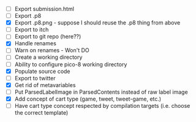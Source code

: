 - [ ] Export submission.html
- [ ] Export .p8
- [X] Export .p8.png - suppose I should reuse the .p8 thing from above
- [ ] Export to itch
- [ ] Export to git repo (here??)
- [X] Handle renames
- [ ] Warn on renames - Won't DO
- [ ] Create a working directory
- [ ] Ability to configure pico-8 working directory
- [X] Populate source code
- [ ] Export to twitter
- [X] Get rid of metavariables
- [ ] Put ParsedLabelImage in ParsedContents instead of raw label image
- [X] Add concept of cart type (game, tweet, tweet-game, etc.)
- [ ] Have cart type concept respected by compilation targets (i.e. choose the correct template)